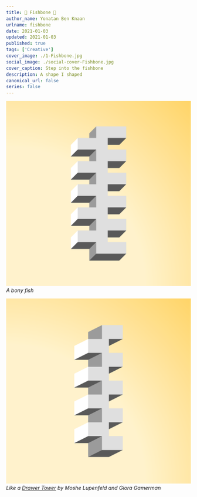 ```yaml
---
title: 🐠 Fishbone 🦴
author_name: Yonatan Ben Knaan
urlname: fishbone
date: 2021-01-03
updated: 2021-01-03
published: true
tags: ['Creative']
cover_image: ./1-Fishbone.jpg
social_image: ./social-cover-Fishbone.jpg
cover_caption: Step into the fishbone
description: A shape I shaped
canonical_url: false
series: false
---
```


![Fishbone](./1-Fishbone.svg)
*A bony fish*

![Fishbone](./2-Fishbone.svg)
*Like a [Drawer Tower](https://archiveofaffinities.tumblr.com/post/633871984288235520/moshe-lufenfeld-and-giora-gammerman-the-drawer) by Moshe Lupenfeld and Giora Gamerman*


